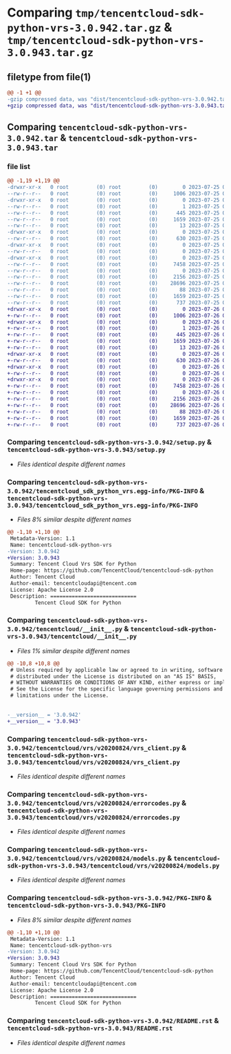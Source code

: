 # Comparing `tmp/tencentcloud-sdk-python-vrs-3.0.942.tar.gz` & `tmp/tencentcloud-sdk-python-vrs-3.0.943.tar.gz`

## filetype from file(1)

```diff
@@ -1 +1 @@
-gzip compressed data, was "dist/tencentcloud-sdk-python-vrs-3.0.942.tar", last modified: Tue Jul 25 04:29:50 2023, max compression
+gzip compressed data, was "dist/tencentcloud-sdk-python-vrs-3.0.943.tar", last modified: Wed Jul 26 00:48:25 2023, max compression
```

## Comparing `tencentcloud-sdk-python-vrs-3.0.942.tar` & `tencentcloud-sdk-python-vrs-3.0.943.tar`

### file list

```diff
@@ -1,19 +1,19 @@
-drwxr-xr-x   0 root         (0) root         (0)        0 2023-07-25 04:29:50.000000 tencentcloud-sdk-python-vrs-3.0.942/
--rw-r--r--   0 root         (0) root         (0)     1006 2023-07-25 04:29:49.000000 tencentcloud-sdk-python-vrs-3.0.942/setup.py
-drwxr-xr-x   0 root         (0) root         (0)        0 2023-07-25 04:29:50.000000 tencentcloud-sdk-python-vrs-3.0.942/tencentcloud_sdk_python_vrs.egg-info/
--rw-r--r--   0 root         (0) root         (0)        1 2023-07-25 04:29:50.000000 tencentcloud-sdk-python-vrs-3.0.942/tencentcloud_sdk_python_vrs.egg-info/dependency_links.txt
--rw-r--r--   0 root         (0) root         (0)      445 2023-07-25 04:29:50.000000 tencentcloud-sdk-python-vrs-3.0.942/tencentcloud_sdk_python_vrs.egg-info/SOURCES.txt
--rw-r--r--   0 root         (0) root         (0)     1659 2023-07-25 04:29:50.000000 tencentcloud-sdk-python-vrs-3.0.942/tencentcloud_sdk_python_vrs.egg-info/PKG-INFO
--rw-r--r--   0 root         (0) root         (0)       13 2023-07-25 04:29:50.000000 tencentcloud-sdk-python-vrs-3.0.942/tencentcloud_sdk_python_vrs.egg-info/top_level.txt
-drwxr-xr-x   0 root         (0) root         (0)        0 2023-07-25 04:29:50.000000 tencentcloud-sdk-python-vrs-3.0.942/tencentcloud/
--rw-r--r--   0 root         (0) root         (0)      630 2023-07-25 04:29:49.000000 tencentcloud-sdk-python-vrs-3.0.942/tencentcloud/__init__.py
-drwxr-xr-x   0 root         (0) root         (0)        0 2023-07-25 04:29:50.000000 tencentcloud-sdk-python-vrs-3.0.942/tencentcloud/vrs/
--rw-r--r--   0 root         (0) root         (0)        0 2023-07-25 04:29:49.000000 tencentcloud-sdk-python-vrs-3.0.942/tencentcloud/vrs/__init__.py
-drwxr-xr-x   0 root         (0) root         (0)        0 2023-07-25 04:29:50.000000 tencentcloud-sdk-python-vrs-3.0.942/tencentcloud/vrs/v20200824/
--rw-r--r--   0 root         (0) root         (0)     7458 2023-07-25 04:29:49.000000 tencentcloud-sdk-python-vrs-3.0.942/tencentcloud/vrs/v20200824/vrs_client.py
--rw-r--r--   0 root         (0) root         (0)        0 2023-07-25 04:29:49.000000 tencentcloud-sdk-python-vrs-3.0.942/tencentcloud/vrs/v20200824/__init__.py
--rw-r--r--   0 root         (0) root         (0)     2156 2023-07-25 04:29:49.000000 tencentcloud-sdk-python-vrs-3.0.942/tencentcloud/vrs/v20200824/errorcodes.py
--rw-r--r--   0 root         (0) root         (0)    28696 2023-07-25 04:29:49.000000 tencentcloud-sdk-python-vrs-3.0.942/tencentcloud/vrs/v20200824/models.py
--rw-r--r--   0 root         (0) root         (0)       88 2023-07-25 04:29:50.000000 tencentcloud-sdk-python-vrs-3.0.942/setup.cfg
--rw-r--r--   0 root         (0) root         (0)     1659 2023-07-25 04:29:50.000000 tencentcloud-sdk-python-vrs-3.0.942/PKG-INFO
--rw-r--r--   0 root         (0) root         (0)      737 2023-07-25 04:29:49.000000 tencentcloud-sdk-python-vrs-3.0.942/README.rst
+drwxr-xr-x   0 root         (0) root         (0)        0 2023-07-26 00:48:25.000000 tencentcloud-sdk-python-vrs-3.0.943/
+-rw-r--r--   0 root         (0) root         (0)     1006 2023-07-26 00:48:24.000000 tencentcloud-sdk-python-vrs-3.0.943/setup.py
+drwxr-xr-x   0 root         (0) root         (0)        0 2023-07-26 00:48:25.000000 tencentcloud-sdk-python-vrs-3.0.943/tencentcloud_sdk_python_vrs.egg-info/
+-rw-r--r--   0 root         (0) root         (0)        1 2023-07-26 00:48:25.000000 tencentcloud-sdk-python-vrs-3.0.943/tencentcloud_sdk_python_vrs.egg-info/dependency_links.txt
+-rw-r--r--   0 root         (0) root         (0)      445 2023-07-26 00:48:25.000000 tencentcloud-sdk-python-vrs-3.0.943/tencentcloud_sdk_python_vrs.egg-info/SOURCES.txt
+-rw-r--r--   0 root         (0) root         (0)     1659 2023-07-26 00:48:25.000000 tencentcloud-sdk-python-vrs-3.0.943/tencentcloud_sdk_python_vrs.egg-info/PKG-INFO
+-rw-r--r--   0 root         (0) root         (0)       13 2023-07-26 00:48:25.000000 tencentcloud-sdk-python-vrs-3.0.943/tencentcloud_sdk_python_vrs.egg-info/top_level.txt
+drwxr-xr-x   0 root         (0) root         (0)        0 2023-07-26 00:48:25.000000 tencentcloud-sdk-python-vrs-3.0.943/tencentcloud/
+-rw-r--r--   0 root         (0) root         (0)      630 2023-07-26 00:48:24.000000 tencentcloud-sdk-python-vrs-3.0.943/tencentcloud/__init__.py
+drwxr-xr-x   0 root         (0) root         (0)        0 2023-07-26 00:48:25.000000 tencentcloud-sdk-python-vrs-3.0.943/tencentcloud/vrs/
+-rw-r--r--   0 root         (0) root         (0)        0 2023-07-26 00:48:24.000000 tencentcloud-sdk-python-vrs-3.0.943/tencentcloud/vrs/__init__.py
+drwxr-xr-x   0 root         (0) root         (0)        0 2023-07-26 00:48:25.000000 tencentcloud-sdk-python-vrs-3.0.943/tencentcloud/vrs/v20200824/
+-rw-r--r--   0 root         (0) root         (0)     7458 2023-07-26 00:48:24.000000 tencentcloud-sdk-python-vrs-3.0.943/tencentcloud/vrs/v20200824/vrs_client.py
+-rw-r--r--   0 root         (0) root         (0)        0 2023-07-26 00:48:24.000000 tencentcloud-sdk-python-vrs-3.0.943/tencentcloud/vrs/v20200824/__init__.py
+-rw-r--r--   0 root         (0) root         (0)     2156 2023-07-26 00:48:24.000000 tencentcloud-sdk-python-vrs-3.0.943/tencentcloud/vrs/v20200824/errorcodes.py
+-rw-r--r--   0 root         (0) root         (0)    28696 2023-07-26 00:48:24.000000 tencentcloud-sdk-python-vrs-3.0.943/tencentcloud/vrs/v20200824/models.py
+-rw-r--r--   0 root         (0) root         (0)       88 2023-07-26 00:48:25.000000 tencentcloud-sdk-python-vrs-3.0.943/setup.cfg
+-rw-r--r--   0 root         (0) root         (0)     1659 2023-07-26 00:48:25.000000 tencentcloud-sdk-python-vrs-3.0.943/PKG-INFO
+-rw-r--r--   0 root         (0) root         (0)      737 2023-07-26 00:48:24.000000 tencentcloud-sdk-python-vrs-3.0.943/README.rst
```

### Comparing `tencentcloud-sdk-python-vrs-3.0.942/setup.py` & `tencentcloud-sdk-python-vrs-3.0.943/setup.py`

 * *Files identical despite different names*

### Comparing `tencentcloud-sdk-python-vrs-3.0.942/tencentcloud_sdk_python_vrs.egg-info/PKG-INFO` & `tencentcloud-sdk-python-vrs-3.0.943/tencentcloud_sdk_python_vrs.egg-info/PKG-INFO`

 * *Files 8% similar despite different names*

```diff
@@ -1,10 +1,10 @@
 Metadata-Version: 1.1
 Name: tencentcloud-sdk-python-vrs
-Version: 3.0.942
+Version: 3.0.943
 Summary: Tencent Cloud Vrs SDK for Python
 Home-page: https://github.com/TencentCloud/tencentcloud-sdk-python
 Author: Tencent Cloud
 Author-email: tencentcloudapi@tencent.com
 License: Apache License 2.0
 Description: ============================
         Tencent Cloud SDK for Python
```

### Comparing `tencentcloud-sdk-python-vrs-3.0.942/tencentcloud/__init__.py` & `tencentcloud-sdk-python-vrs-3.0.943/tencentcloud/__init__.py`

 * *Files 1% similar despite different names*

```diff
@@ -10,8 +10,8 @@
 # Unless required by applicable law or agreed to in writing, software
 # distributed under the License is distributed on an "AS IS" BASIS,
 # WITHOUT WARRANTIES OR CONDITIONS OF ANY KIND, either express or implied.
 # See the License for the specific language governing permissions and
 # limitations under the License.
 
 
-__version__ = '3.0.942'
+__version__ = '3.0.943'
```

### Comparing `tencentcloud-sdk-python-vrs-3.0.942/tencentcloud/vrs/v20200824/vrs_client.py` & `tencentcloud-sdk-python-vrs-3.0.943/tencentcloud/vrs/v20200824/vrs_client.py`

 * *Files identical despite different names*

### Comparing `tencentcloud-sdk-python-vrs-3.0.942/tencentcloud/vrs/v20200824/errorcodes.py` & `tencentcloud-sdk-python-vrs-3.0.943/tencentcloud/vrs/v20200824/errorcodes.py`

 * *Files identical despite different names*

### Comparing `tencentcloud-sdk-python-vrs-3.0.942/tencentcloud/vrs/v20200824/models.py` & `tencentcloud-sdk-python-vrs-3.0.943/tencentcloud/vrs/v20200824/models.py`

 * *Files identical despite different names*

### Comparing `tencentcloud-sdk-python-vrs-3.0.942/PKG-INFO` & `tencentcloud-sdk-python-vrs-3.0.943/PKG-INFO`

 * *Files 8% similar despite different names*

```diff
@@ -1,10 +1,10 @@
 Metadata-Version: 1.1
 Name: tencentcloud-sdk-python-vrs
-Version: 3.0.942
+Version: 3.0.943
 Summary: Tencent Cloud Vrs SDK for Python
 Home-page: https://github.com/TencentCloud/tencentcloud-sdk-python
 Author: Tencent Cloud
 Author-email: tencentcloudapi@tencent.com
 License: Apache License 2.0
 Description: ============================
         Tencent Cloud SDK for Python
```

### Comparing `tencentcloud-sdk-python-vrs-3.0.942/README.rst` & `tencentcloud-sdk-python-vrs-3.0.943/README.rst`

 * *Files identical despite different names*

